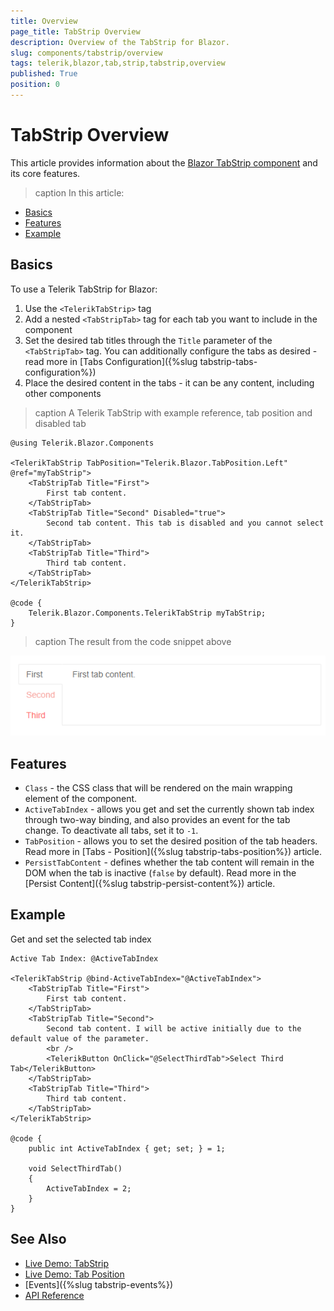 ```yaml
---
title: Overview
page_title: TabStrip Overview
description: Overview of the TabStrip for Blazor.
slug: components/tabstrip/overview
tags: telerik,blazor,tab,strip,tabstrip,overview
published: True
position: 0
---
```


# TabStrip Overview

This article provides information about the <a href = "https://www.telerik.com/blazor-ui/tabstrip" target = "_blank">Blazor TabStrip component</a> and its core features.

>caption In this article:
* [Basics](#basics)
* [Features](#features)
* [Example](#example)

## Basics

To use a Telerik TabStrip for Blazor:

1. Use the `<TelerikTabStrip>` tag
1. Add a nested `<TabStripTab>` tag for each tab you want to include in the component
1. Set the desired tab titles through the `Title` parameter of the `<TabStripTab>` tag. You can additionally configure the tabs as desired - read more in [Tabs Configuration]({%slug tabstrip-tabs-configuration%})
1. Place the desired content in the tabs - it can be any content, including other components

>caption A Telerik TabStrip with example reference, tab position and disabled tab

````CSHTML
@using Telerik.Blazor.Components

<TelerikTabStrip TabPosition="Telerik.Blazor.TabPosition.Left" @ref="myTabStrip">
	<TabStripTab Title="First">
		First tab content.
	</TabStripTab>
	<TabStripTab Title="Second" Disabled="true">
		Second tab content. This tab is disabled and you cannot select it.
	</TabStripTab>
	<TabStripTab Title="Third">
		Third tab content.
	</TabStripTab>
</TelerikTabStrip>

@code {
	Telerik.Blazor.Components.TelerikTabStrip myTabStrip;
}
````

>caption The result from the code snippet above

![](images/tabstrip-left.png)


## Features

* `Class` - the CSS class that will be rendered on the main wrapping element of the component.
* `ActiveTabIndex` - allows you get and set the currently shown tab index through two-way binding, and also provides an event for the tab change. To deactivate all tabs, set it to `-1`.
* `TabPosition` - allows you to set the desired position of the tab headers. Read more in [Tabs - Position]({%slug tabstrip-tabs-position%}) article.
* `PersistTabContent` - defines whether the tab content will remain in the DOM when the tab is inactive (`false` by default). Read more in the [Persist Content]({%slug tabstrip-persist-content%}) article.


## Example

Get and set the selected tab index

````CSHTML
Active Tab Index: @ActiveTabIndex

<TelerikTabStrip @bind-ActiveTabIndex="@ActiveTabIndex">
	<TabStripTab Title="First">
		First tab content.
	</TabStripTab>
	<TabStripTab Title="Second">
		Second tab content. I will be active initially due to the default value of the parameter.
        <br />
        <TelerikButton OnClick="@SelectThirdTab">Select Third Tab</TelerikButton>
	</TabStripTab>
	<TabStripTab Title="Third">
		Third tab content.
	</TabStripTab>
</TelerikTabStrip>

@code {
	public int ActiveTabIndex { get; set; } = 1;

    void SelectThirdTab()
    {
        ActiveTabIndex = 2;
    }
}
````

## See Also

  * [Live Demo: TabStrip](https://demos.telerik.com/blazor-ui/tabstrip/index)
  * [Live Demo: Tab Position](https://demos.telerik.com/blazor-ui/tabstrip/tabposition)
  * [Events]({%slug tabstrip-events%})
  * [API Reference](https://docs.telerik.com/blazor-ui/api/Telerik.Blazor.Components.TelerikTabStrip)
